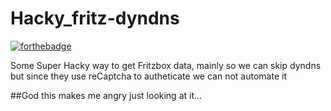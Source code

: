 # Hacky_fritz-dyndns
[![forthebadge](https://forthebadge.com/images/badges/made-with-crayons.svg)](https://forthebadge.com)

Some Super Hacky way to get Fritzbox data, mainly so we can skip dyndns but since they use reCaptcha to autheticate we can not automate it

##God this makes me angry just looking at it...
